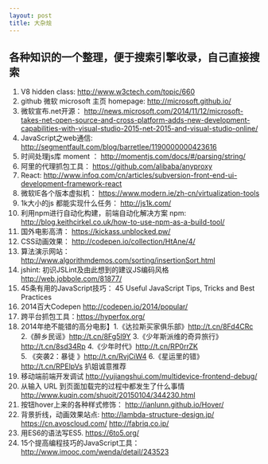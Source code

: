 ```yaml
---
layout: post
title: 大杂烩
---
```


## 各种知识的一个整理，便于搜索引擎收录，自己直接搜索

1. V8 hidden class:  http://www.w3ctech.com/topic/660
2. github 微软 microsoft 主页 homepage:  http://microsoft.github.io/
3. 微软宣布.net开源： http://news.microsoft.com/2014/11/12/microsoft-takes-net-open-source-and-cross-platform-adds-new-development-capabilities-with-visual-studio-2015-net-2015-and-visual-studio-online/
4. JavaScript之web通信: http://segmentfault.com/blog/barretlee/1190000000423616
5. 时间处理js库 moment ： http://momentjs.com/docs/#/parsing/string/
6. 阿里的代理抓包工具： https://github.com/alibaba/anyproxy
7. React: http://www.infoq.com/cn/articles/subversion-front-end-ui-development-framework-react
9. 微软IE各个版本虚拟机： https://www.modern.ie/zh-cn/virtualization-tools
11. 1k大小的js 都能实现什么任务： http://js1k.com/
12. 利用npm进行自动化构建，前端自动化解决方案 npm: http://blog.keithcirkel.co.uk/how-to-use-npm-as-a-build-tool/
13. 国外电影高清： https://kickass.unblocked.pw/
14. CSS动画效果： http://codepen.io/collection/HtAne/4/
15. 算法演示网站： http://www.algorithmdemos.com/sorting/insertionSort.html
16. jshint: 初识JSLint及由此想到的建议JS编码风格  http://web.jobbole.com/81877/
17. 45条有用的JavaScript技巧： 45 Useful JavaScript Tips, Tricks and Best Practices
18. 2014百大Codepen http://codepen.io/2014/popular/
19. 跨平台抓包工具：https://hyperfox.org/
20. 2014年绝不能错的高分电影】1.《达拉斯买家俱乐部》http://t.cn/8Fd4CRc 2.《醉乡民谣》http://t.cn/8Fg5l9Y 3.《少年斯派维的奇异旅行》http://t.cn/8sd34Rp 4.《少年时代》http://t.cn/RP0rrZK 5. 《突袭2：暴徒 》http://t.cn/RvjCiW4 6.《星运里的错》http://t.cn/RPElpVs 扒姐诚意推荐
21. 移动端前端开发调试 http://yujiangshui.com/multidevice-frontend-debug/
22. 从输入 URL 到页面加载完的过程中都发生了什么事情  http://www.kuqin.com/shuoit/20150104/344230.html
23. 按钮hover上来的各种样式修饰：   http://ianlunn.github.io/Hover/
24. 背景折线，动画效果站点: http://lambda-structure-design.jp/   https://cn.avoscloud.com/    http://fabriq.co.jp/
25. 用ES6的语法写ES5. https://6to5.org/
26. 15个提高编程技巧的JavaScript工具： http://www.imooc.com/wenda/detail/243523
